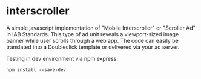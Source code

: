 # interscroller
A simple javascript implementation of "Mobile Interscroller" or "Scroller Ad" in IAB Standards.
This type of ad unit reveals a viewport-sized image banner while user scrolls through a web app.
The code can easily be translated into a Doubleclick template or delivered via your ad server.

Testing in dev environment via npm express:

`npm install --save-dev`
